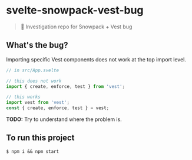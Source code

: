 # svelte-snowpack-vest-bug

> :bug: Investigation repo for Snowpack + Vest bug

## What's the bug?

Importing specific Vest components does not work at the top import level.

```js
// in src/App.svelte

// this does not work
import { create, enforce, test } from 'vest';

// this works
import vest from 'vest';
const { create, enforce, test } = vest;
```

**TODO:** Try to understand where the problem is.

## To run this project

```text
$ npm i && npm start
```
